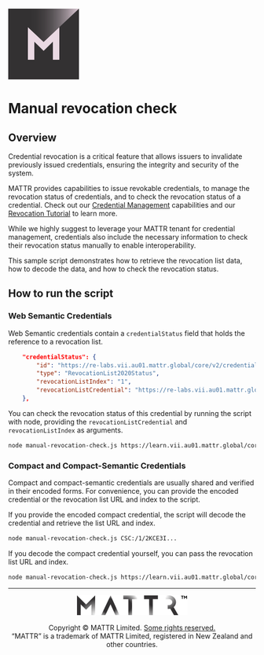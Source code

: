 [![MATTR](../docs/assets/mattr-logo-square.svg)](https://github.com/mattrglobal)

# Manual revocation check

## Overview

Credential revocation is a critical feature that allows issuers to invalidate previously issued credentials, ensuring the integrity and security of the system.

MATTR provides capabilities to issue revokable credentials, to manage the revocation status of credentials, and to check the revocation status of a credential. Check out our [Credential Management](https://learn.mattr.global/docs/capabilities/management) capabilities and our [Revocation Tutorial](https://learn.mattr.global/tutorials/management/revocation) to learn more.

While we highly suggest to leverage your MATTR tenant for credential management, credentials also include the necessary information to check their revocation status manually to enable interoperability.

This sample script demonstrates how to retrieve the revocation list data, how to decode the data, and how to check the revocation status.

## How to run the script

### Web Semantic Credentials

Web Semantic credentials contain a `credentialStatus` field that holds the reference to a revocation list.

```json
    "credentialStatus": {
        "id": "https://re-labs.vii.au01.mattr.global/core/v2/credentials/web-semantic/revocation-lists/0ec79c8e-9859-46c0-a277-6e48f468b16e#1",
        "type": "RevocationList2020Status",
        "revocationListIndex": "1",
        "revocationListCredential": "https://re-labs.vii.au01.mattr.global/core/v2/credentials/web-semantic/revocation-lists/0ec79c8e-9859-46c0-a277-6e48f468b16e"
    },
```

You can check the revocation status of this credential by running the script with node, providing the `revocationListCredential` and `revocationListIndex` as arguments.


```bash
node manual-revocation-check.js https://learn.vii.au01.mattr.global/core/v2/credentials/web-semantic/revocation-lists/0ec79c8e-9859-46c0-a277-6e48f468b16e 1
```

### Compact and Compact-Semantic Credentials

Compact and compact-semantic credentials are usually shared and verified in their encoded forms. For convenience, you can provide the encoded credential or the revocation list URL and index to the script.

If you provide the encoded compact credential, the script will decode the credential and retrieve the list URL and index.

```bash
node manual-revocation-check.js CSC:/1/2KCE3I...
```

If you decode the compact credential yourself, you can pass the revocation list URL and index.

```bash
node manual-revocation-check.js https://learn.vii.au01.mattr.global/core/v2/credentials/compact/revocation-lists/0ec79c8e-9859-46c0-a277-6e48f468b16e 1
```


---

<p align="center"><a href="https://mattr.global" target="_blank"><img height="40px" src ="../docs/assets/mattr-logo-tm.svg"></a></p><p align="center">Copyright © MATTR Limited. <a href="../LICENSE">Some rights reserved.</a><br/>“MATTR” is a trademark of MATTR Limited, registered in New Zealand and other countries.</p>
